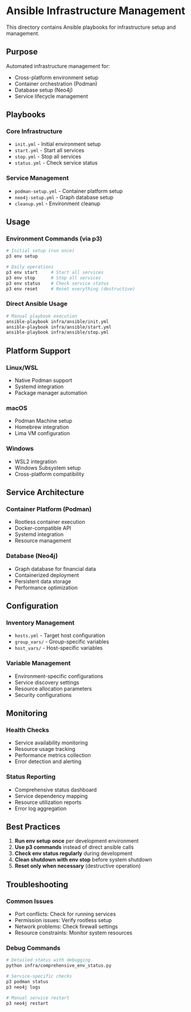 # Ansible Infrastructure Management

This directory contains Ansible playbooks for infrastructure setup and management.

## Purpose

Automated infrastructure management for:
- Cross-platform environment setup
- Container orchestration (Podman)
- Database setup (Neo4j)
- Service lifecycle management

## Playbooks

### Core Infrastructure
- `init.yml` - Initial environment setup
- `start.yml` - Start all services
- `stop.yml` - Stop all services  
- `status.yml` - Check service status

### Service Management
- `podman-setup.yml` - Container platform setup
- `neo4j-setup.yml` - Graph database setup
- `cleanup.yml` - Environment cleanup

## Usage

### Environment Commands (via p3)
```bash
# Initial setup (run once)
p3 env setup

# Daily operations
p3 env start     # Start all services
p3 env stop      # Stop all services  
p3 env status    # Check service status
p3 env reset     # Reset everything (destructive)
```

### Direct Ansible Usage
```bash
# Manual playbook execution
ansible-playbook infra/ansible/init.yml
ansible-playbook infra/ansible/start.yml
ansible-playbook infra/ansible/stop.yml
```

## Platform Support

### Linux/WSL
- Native Podman support
- Systemd integration
- Package manager automation

### macOS
- Podman Machine setup
- Homebrew integration  
- Lima VM configuration

### Windows
- WSL2 integration
- Windows Subsystem setup
- Cross-platform compatibility

## Service Architecture

### Container Platform (Podman)
- Rootless container execution
- Docker-compatible API
- Systemd integration
- Resource management

### Database (Neo4j)  
- Graph database for financial data
- Containerized deployment
- Persistent data storage
- Performance optimization

## Configuration

### Inventory Management
- `hosts.yml` - Target host configuration
- `group_vars/` - Group-specific variables
- `host_vars/` - Host-specific variables

### Variable Management
- Environment-specific configurations
- Service discovery settings
- Resource allocation parameters
- Security configurations

## Monitoring

### Health Checks
- Service availability monitoring
- Resource usage tracking
- Performance metrics collection
- Error detection and alerting

### Status Reporting
- Comprehensive status dashboard
- Service dependency mapping
- Resource utilization reports
- Error log aggregation

## Best Practices

1. **Run env setup once** per development environment
2. **Use p3 commands** instead of direct ansible calls
3. **Check env status regularly** during development
4. **Clean shutdown with env stop** before system shutdown
5. **Reset only when necessary** (destructive operation)

## Troubleshooting

### Common Issues
- Port conflicts: Check for running services
- Permission issues: Verify rootless setup
- Network problems: Check firewall settings
- Resource constraints: Monitor system resources

### Debug Commands
```bash
# Detailed status with debugging
python infra/comprehensive_env_status.py

# Service-specific checks
p3 podman status
p3 neo4j logs

# Manual service restart
p3 neo4j restart
```